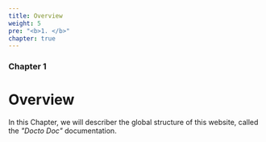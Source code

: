 ```yaml
---
title: Overview
weight: 5
pre: "<b>1. </b>"
chapter: true
---
```


### Chapter 1

# Overview

In this Chapter, we will describer the global structure of this website, called the _"Docto Doc"_ documentation.
